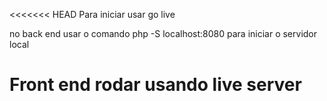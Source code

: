 <<<<<<< HEAD
Para iniciar usar go live

no back end usar o comando php -S localhost:8080 para iniciar o servidor local

Front end rodar usando live server
=======
>>>>>>>
